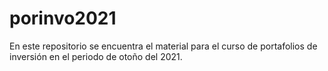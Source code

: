 # porinvo2021
En este repositorio se encuentra el material para el curso de portafolios de inversión en el periodo de otoño del 2021.
